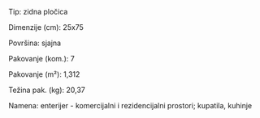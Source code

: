 Tip: zidna pločica

Dimenzije (cm): 25x75

Površina: sjajna

Pakovanje (kom.): 7

Pakovanje (m²): 1,312

Težina pak. (kg): 20,37

Namena: enterijer - komercijalni i rezidencijalni prostori; kupatila, kuhinje